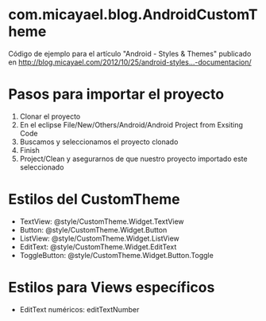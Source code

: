 com.micayael.blog.AndroidCustomTheme
====================================

Código de ejemplo para el artículo "Android - Styles &amp; Themes" publicado en http://blog.micayael.com/2012/10/25/android-styles…-documentacion/

Pasos para importar el proyecto
===============================
1. Clonar el proyecto
2. En el eclipse File/New/Others/Android/Android Project from Exsiting Code
3. Buscamos y seleccionamos el proyecto clonado 
4. Finish
5. Project/Clean y asegurarnos de que nuestro proyecto importado este seleccionado

Estilos del CustomTheme
=======================
- TextView: @style/CustomTheme.Widget.TextView
- Button: @style/CustomTheme.Widget.Button
- ListView: @style/CustomTheme.Widget.ListView
- EditText: @style/CustomTheme.Widget.EditText
- ToggleButton: @style/CustomTheme.Widget.Button.Toggle

Estilos para Views específicos
==============================
- EditText numéricos: editTextNumber
